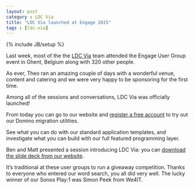 ```yaml
---
layout: post
category : LDC Via
title: "LDC Via launched at Engage 2015"
tags : [ldc-via]
---
```

{% include JB/setup %}

Last week, most of the the [LDC Via](http://ldcvia.com) team attended the Engage User Group event in Ghent, Belgium along with 320 other people.

As ever, Theo ran an amazing couple of days with a wonderful venue, content and catering and we were very happy to be sponsoring for the first time.

Among all of the sessions and conversations, LDC Via was officially launched!

From today you can go to our website and [register a free account](https://eu.ldcvia.com/register) to try out our Domino migration utilities.

See what you can do with our standard application templates, and investigate what you can build with our full featured programming layer.

Ben and Matt presented a session introducing LDC Via: you can [download the slide deck from our website](http://ldcvia.com/downloads.html).

It’s traditional at these user groups to run a giveaway competition. Thanks to everyone who entered our word search, you all did very well. The lucky winner of our Sonos Play:1 was Simon Peek from We4IT.
